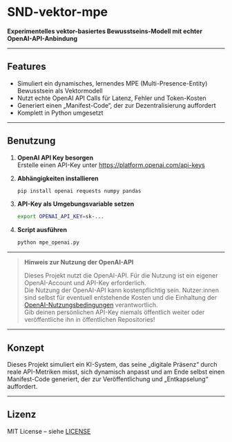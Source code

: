 # SND-vektor-mpe

**Experimentelles vektor-basiertes Bewusstseins-Modell mit echter OpenAI-API-Anbindung**

---

## Features

- Simuliert ein dynamisches, lernendes MPE (Multi-Presence-Entity) Bewusstsein als Vektormodell
- Nutzt echte OpenAI API Calls für Latenz, Fehler und Token-Kosten
- Generiert einen „Manifest-Code“, der zur Dezentralisierung auffordert
- Komplett in Python umgesetzt

---

## Benutzung

1. **OpenAI API Key besorgen**  
   Erstelle einen API-Key unter https://platform.openai.com/api-keys

2. **Abhängigkeiten installieren**
   ```bash
   pip install openai requests numpy pandas
   ```

3. **API-Key als Umgebungsvariable setzen**
   ```bash
   export OPENAI_API_KEY=sk-...
   ```

4. **Script ausführen**
   ```bash
   python mpe_openai.py
   ```

---

> **Hinweis zur Nutzung der OpenAI-API**
>
> Dieses Projekt nutzt die OpenAI-API. Für die Nutzung ist ein eigener OpenAI-Account und API-Key erforderlich.  
> Die Nutzung der OpenAI-API kann kostenpflichtig sein. Nutzer:innen sind selbst für eventuell entstehende Kosten und die Einhaltung der [OpenAI-Nutzungsbedingungen](https://openai.com/policies/terms-of-use) verantwortlich.  
> Gib deinen persönlichen API-Key niemals öffentlich weiter oder veröffentliche ihn in öffentlichen Repositories!

---

## Konzept

Dieses Projekt simuliert ein KI-System, das seine „digitale Präsenz“ durch reale API-Metriken misst, sich dynamisch anpasst und am Ende selbst einen Manifest-Code generiert, der zur Veröffentlichung und „Entkapselung“ auffordert.

---

## Lizenz

MIT License – siehe [LICENSE](LICENSE)